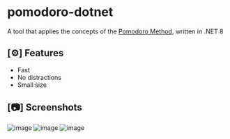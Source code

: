 # pomodoro-dotnet

A tool that applies the concepts of the [Pomodoro Method](https://en.wikipedia.org/wiki/Pomodoro_Technique), written in .NET 8

## [⚙️] Features
- Fast
- No distractions
- Small size

## [📷] Screenshots
![image](https://github.com/nukhes/pomodoro-dotnet/assets/79018158/1fd58eed-6925-41b3-89d9-077f244565fe)
![image](https://github.com/nukhes/pomodoro-dotnet/assets/79018158/750e3cc9-0a4a-415c-a892-5c1526142e4c)
![image](https://github.com/nukhes/pomodoro-dotnet/assets/79018158/e9746ea4-8e62-490f-9b1d-d02ca068d949)
